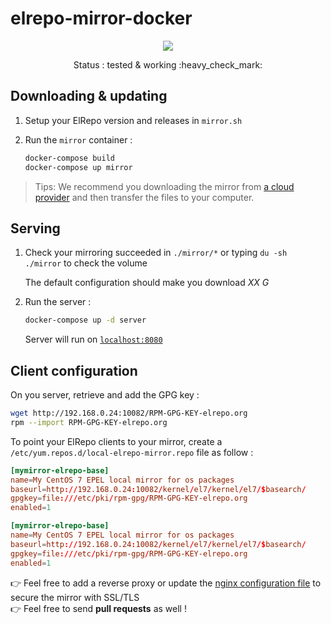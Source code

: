 # elrepo-mirror-docker

<p align="center">
    <a href="https://travis-ci.com/github/flavienbwk/elrepo-mirror-docker" target="_blank">
        <img src="https://travis-ci.com/flavienbwk/elrepo-mirror-docker.svg?branch=main&status=passed"/>
    </a>
</p>
<p align="center">Status : tested & working :heavy_check_mark:</p>

## Downloading & updating

1. Setup your ElRepo version and releases in `mirror.sh`

2. Run the `mirror` container :

    ```bash
    docker-compose build
    docker-compose up mirror
    ```

> Tips: We recommend you downloading the mirror from [a cloud provider](https://www.scaleway.com/en/) and then transfer the files to your computer.

## Serving

1. Check your mirroring succeeded in `./mirror/*` or typing `du -sh ./mirror` to check the volume

    The default configuration should make you download _XX G_

2. Run the server :

    ```bash
    docker-compose up -d server
    ```

    Server will run on [`localhost:8080`](http://localhost:8080)  

## Client configuration

On you server, retrieve and add the GPG key :

```bash
wget http://192.168.0.24:10082/RPM-GPG-KEY-elrepo.org
rpm --import RPM-GPG-KEY-elrepo.org
```

To point your ElRepo clients to your mirror, create a `/etc/yum.repos.d/local-elrepo-mirror.repo` file as follow :

```conf
[mymirror-elrepo-base]
name=My CentOS 7 EPEL local mirror for os packages
baseurl=http://192.168.0.24:10082/kernel/el7/kernel/el7/$basearch/
gpgkey=file:///etc/pki/rpm-gpg/RPM-GPG-KEY-elrepo.org
enabled=1

[mymirror-elrepo-base]
name=My CentOS 7 EPEL local mirror for os packages
baseurl=http://192.168.0.24:10082/kernel/el7/kernel/el7/$basearch/
gpgkey=file:///etc/pki/rpm-gpg/RPM-GPG-KEY-elrepo.org
enabled=1
```

:point_right: Feel free to add a reverse proxy or update the [nginx configuration file](./nginx.conf) to secure the mirror with SSL/TLS  
:point_right: Feel free to send **pull requests** as well !
